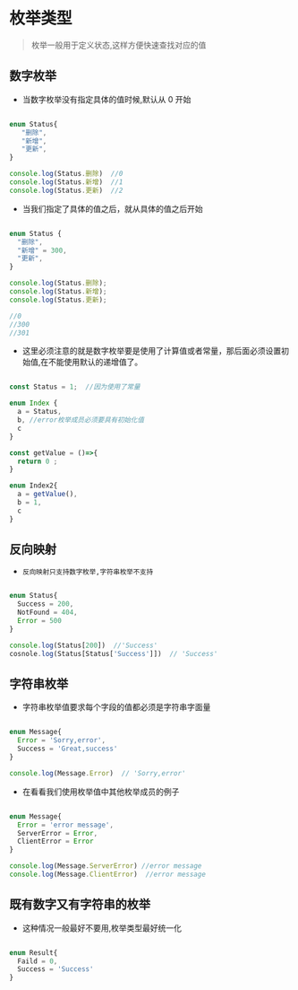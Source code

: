 # 枚举类型

> 枚举一般用于定义状态,这样方便快速查找对应的值

## 数字枚举

- 当数字枚举没有指定具体的值时候,默认从 0 开始

```javascript

enum Status{
   "删除",
   "新增",
   "更新",
}

console.log(Status.删除)  //0
console.log(Status.新增)  //1
console.log(Status.更新)  //2

```

- 当我们指定了具体的值之后，就从具体的值之后开始

```javascript

enum Status {
  "删除",
  "新增" = 300,
  "更新",
}

console.log(Status.删除);
console.log(Status.新增);
console.log(Status.更新);

//0
//300
//301
```

- 这里必须注意的就是数字枚举要是使用了计算值或者常量，那后面必须设置初始值,在不能使用默认的递增值了。

```javascript

const Status = 1;  //因为使用了常量

enum Index {
  a = Status,
  b, //error枚举成员必须要具有初始化值
  c
}

const getValue = ()=>{
  return 0 ;
}

enum Index2{
  a = getValue(),
  b = 1,
  c
}
```

## 反向映射

- `反向映射只支持数字枚举,字符串枚举不支持`

```javascript

enum Status{
  Success = 200,
  NotFound = 404,
  Error = 500
}

console.log(Status[200])  //'Success'
cosnole.log(Status[Status['Success']])  // 'Success'
```

## 字符串枚举

- 字符串枚举值要求每个字段的值都必须是字符串字面量

```javascript

enum Message{
  Error = 'Sorry,error',
  Success = 'Great,success'
}

console.log(Message.Error)  // 'Sorry,error'
```

- 在看看我们使用枚举值中其他枚举成员的例子

```javascript

enum Message{
  Error = 'error message',
  ServerError = Error,
  ClientError = Error
}

console.log(Message.ServerError) //error message
console.log(Message.ClientError)  //error message
```

## 既有数字又有字符串的枚举

- 这种情况一般最好不要用,枚举类型最好统一化

```javascript

enum Result{
  Faild = 0,
  Success = 'Success'
}

```

